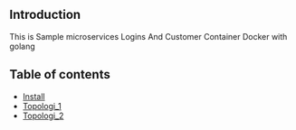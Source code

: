 ## Introduction
This is Sample microservices Logins And Customer Container Docker with golang

## Table of contents
<!--ts-->
  * [Install](#install)
  * [Topologi_1](#topologi-1)
  * [Topologi_2](#topologi-2)
<!--te-->
